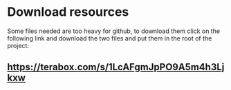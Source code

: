 # Download resources
Some files needed are too heavy for github, to download them click on the following link and download the two files and put them in the root of the project:
 ## https://terabox.com/s/1LcAFgmJpPO9A5m4h3Ljkxw
